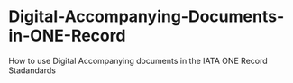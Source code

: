 # Digital-Accompanying-Documents-in-ONE-Record
How to use Digital Accompanying documents in the IATA ONE Record Stadandards

